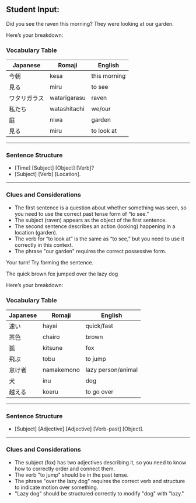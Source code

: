 ## Student Input: 
Did you see the raven this morning? They were looking at our garden.

Here’s your breakdown:  

### Vocabulary Table  

| Japanese | Romaji | English |  
|----------|--------|---------|  
| 今朝 | kesa | this morning |  
| 見る | miru | to see |  
| ワタリガラス | watarigarasu | raven |  
| 私たち | watashitachi | we/our |  
| 庭 | niwa | garden |  
| 見る | miru | to look at |  

---

### Sentence Structure  

- [Time] [Subject] [Object] [Verb]?  
- [Subject] [Verb] [Location].  

---

### Clues and Considerations  

- The first sentence is a question about whether something was seen, so you need to use the correct past tense form of “to see.”  
- The subject (raven) appears as the object of the first sentence.  
- The second sentence describes an action (looking) happening in a location (garden).  
- The verb for “to look at” is the same as “to see,” but you need to use it correctly in this context.  
- The phrase "our garden" requires the correct possessive form.  

Your turn! Try forming the sentence.






The quick brown fox jumped over the lazy dog


Here’s your breakdown:  

### Vocabulary Table  

| Japanese  | Romaji    | English       |  
|-----------|----------|---------------|  
| 速い      | hayai    | quick/fast    |  
| 茶色      | chairo   | brown         |  
| 狐        | kitsune  | fox           |  
| 飛ぶ      | tobu     | to jump       |  
| 怠け者    | namakemono | lazy person/animal |  
| 犬        | inu      | dog           |  
| 越える    | koeru    | to go over    |  

---

### Sentence Structure  

- [Subject] [Adjective] [Adjective] [Verb-past] [Object].  

---

### Clues and Considerations  

- The subject (fox) has two adjectives describing it, so you need to know how to correctly order and connect them.  
- The verb "to jump" should be in the past tense.  
- The phrase "over the lazy dog" requires the correct verb and structure to indicate motion over something.  
- "Lazy dog" should be structured correctly to modify "dog" with "lazy."  


